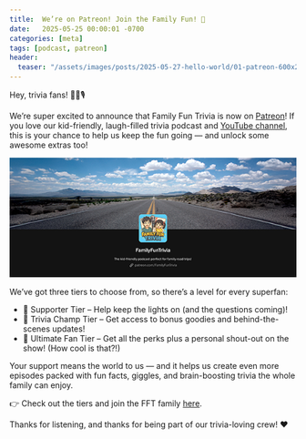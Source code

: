 ```yaml
---
title:  We’re on Patreon! Join the Family Fun! 🎉
date:   2025-05-25 00:00:01 -0700
categories: [meta]
tags: [podcast, patreon]
header:
  teaser: "/assets/images/posts/2025-05-27-hello-world/01-patreon-600x250.png"
---
```


Hey, trivia fans! 🧠🚗🎙️

We’re super excited to announce that Family Fun Trivia is now on
[Patreon](https://patreon.com/FamilyFunTrivia)! If you love our
kid-friendly, laugh-filled trivia podcast and
[YouTube channel](https://www.youtube.com/@FamFunTrivia),
this is your chance to help us keep the fun going — and unlock
some awesome extras too!

<img src="/assets/images/posts/2025-05-27-hello-world/01-patreon-600x250.png">

We’ve got three tiers to choose from, so there’s a level for every
superfan:

* 🎈 Supporter Tier – Help keep the lights on (and the questions coming)!
* 🧩 Trivia Champ Tier – Get access to bonus goodies and behind-the-scenes updates!
* 🌟 Ultimate Fan Tier – Get all the perks plus a personal shout-out on the show! (How cool is that?!)

Your support means the world to us — and it helps us create even more
episodes packed with fun facts, giggles, and brain-boosting trivia the whole
family can enjoy.

👉 Check out the tiers and join the FFT family
[here](https://patreon.com/FamilyFunTrivia).

Thanks for listening, and thanks for being part of our trivia-loving crew! ❤️